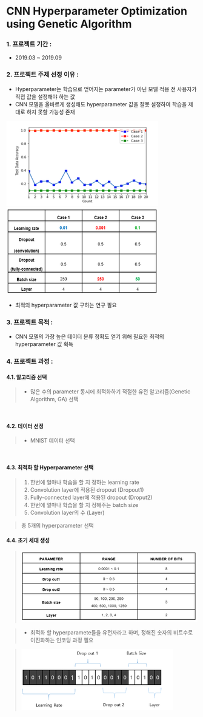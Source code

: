 # CNN Hyperparameter Optimization using Genetic Algorithm

### 1. 프로젝트 기간 : 
- 2019.03 ~ 2019.09 

### 2. 프로젝트 주제 선정 이유 : 
- Hyperparameter는 학습으로 얻어지는 parameter가 아닌 모델 적용 전 사용자가 직접 값을 설정해야 하는 값
- CNN 모델을 올바르게 생성해도 hyperparameter 값을 잘못 설정하여 학습을 제대로 하지 못할 가능성 존재

<img src="./image/need.PNG" width = 400 height = 225>   <img src="./image/need_table.PNG" width = 400 height = 230>

- 최적의 hyperparameter 값 구하는 연구 필요

### 3. 프로젝트 목적 :
- CNN 모델의 가장 높은 데이터 분류 정확도 얻기 위해 필요한 최적의 hyperparameter 값 획득

### 4. 프로젝트 과정 : 
#### 4.1. 알고리즘 선택<br>

  > - 많은 수의 parameter 동시에 최적화하기 적절한 유전 알고리즘(Genetic Algorithm, GA) 선택

<br>

#### 4.2. 데이터 선정 <br>

  > - MNIST 데이터 선택
  
<br>
  
#### 4.3. 최적화 할 Hyperparameter 선택 <br>
  > 1. 한번에 얼마나 학습을 할 지 정하는 learning rate
  > 2. Convolution layer에 적용된 dropout (Dropout1) 
  > 3. Fully-connected layer에 적용된 dropout (Droput2)
  > 4. 한번에 얼마나 학습을 할 지 정해주는 batch size
  > 5. Convolution layer의 수 (Layer)

  > 총 5개의 hyperparameter 선택


#### 4.4. 초기 세대 생성
  > <img src="./image/range_table.PNG">

  > - 최적화 할 hyperparamete들을 유전자라고 하며, 정해진 숫자의 비트수로 이진화하는 인코딩 과정 필요
  
  > <img src="./image/gene.png" width = 400>
